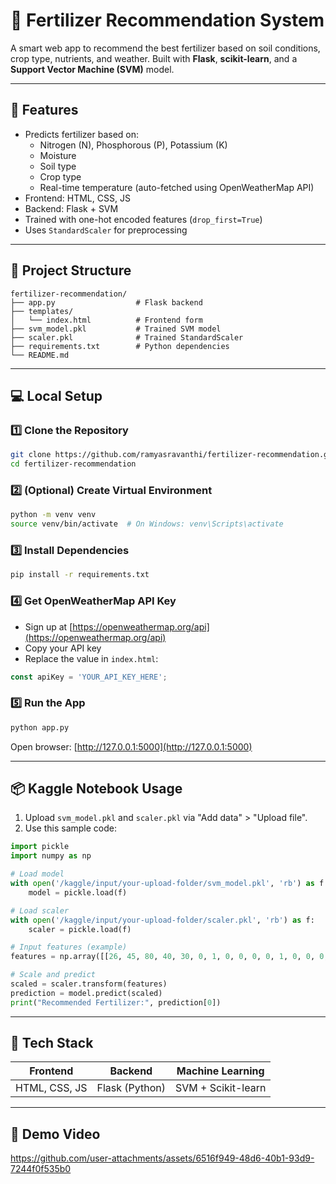 # 🌾 Fertilizer Recommendation System

A smart web app to recommend the best fertilizer based on soil conditions, crop type, nutrients, and weather. Built with **Flask**, **scikit-learn**, and a **Support Vector Machine (SVM)** model.

---

## 🚀 Features

- Predicts fertilizer based on:
  - Nitrogen (N), Phosphorous (P), Potassium (K)
  - Moisture
  - Soil type
  - Crop type
  - Real-time temperature (auto-fetched using OpenWeatherMap API)
- Frontend: HTML, CSS, JS
- Backend: Flask + SVM
- Trained with one-hot encoded features (`drop_first=True`)
- Uses `StandardScaler` for preprocessing

---

## 📁 Project Structure

```
fertilizer-recommendation/
├── app.py                  # Flask backend
├── templates/
│   └── index.html          # Frontend form
├── svm_model.pkl           # Trained SVM model
├── scaler.pkl              # Trained StandardScaler
├── requirements.txt        # Python dependencies
└── README.md
```

---

## 💻 Local Setup

### 1️⃣ Clone the Repository
```bash
git clone https://github.com/ramyasravanthi/fertilizer-recommendation.git
cd fertilizer-recommendation
```

### 2️⃣ (Optional) Create Virtual Environment
```bash
python -m venv venv
source venv/bin/activate  # On Windows: venv\Scripts\activate
```

### 3️⃣ Install Dependencies
```bash
pip install -r requirements.txt
```

### 4️⃣ Get OpenWeatherMap API Key
- Sign up at [https://openweathermap.org/api](https://openweathermap.org/api)
- Copy your API key
- Replace the value in `index.html`:

```javascript
const apiKey = 'YOUR_API_KEY_HERE';
```

### 5️⃣ Run the App
```bash
python app.py
```

Open browser: [http://127.0.0.1:5000](http://127.0.0.1:5000)

---

## 📦 Kaggle Notebook Usage

1. Upload `svm_model.pkl` and `scaler.pkl` via "Add data" > "Upload file".
2. Use this sample code:

```python
import pickle
import numpy as np

# Load model
with open('/kaggle/input/your-upload-folder/svm_model.pkl', 'rb') as f:
    model = pickle.load(f)

# Load scaler
with open('/kaggle/input/your-upload-folder/scaler.pkl', 'rb') as f:
    scaler = pickle.load(f)

# Input features (example)
features = np.array([[26, 45, 80, 40, 30, 0, 1, 0, 0, 0, 0, 1, 0, 0, 0, 0, 0, 0, 0]])

# Scale and predict
scaled = scaler.transform(features)
prediction = model.predict(scaled)
print("Recommended Fertilizer:", prediction[0])
```

---

## 🧠 Tech Stack

| Frontend        | Backend       | Machine Learning |
|----------------|---------------|------------------|
| HTML, CSS, JS  | Flask (Python) | SVM + Scikit-learn |

---
## 🎥 Demo Video

https://github.com/user-attachments/assets/6516f949-48d6-40b1-93d9-7244f0f535b0




